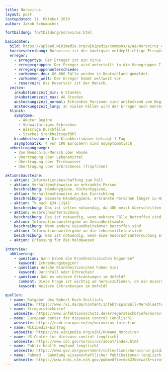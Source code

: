 ```yaml
---
title: Norovirus
layout: post
lastupdated: 11. Oktober 2019
author: Jakob Schumacher

fortbildung: fortbildung/norovirus.html

basisdaten:
  bild: https://upload.wikimedia.org/wikipedia/commons/a/ae/Norovirus_4.jpg
  kurzbeschreibung: Norovirus ist der häufigste meldepflichtige Erreger, dementsprechend ist die Ermittlung durch die Gesundheitsämter sehr häufig.
  erreger:
    - erregertyp: Der Erreger ist ein Virus. 
    - erregergruppen: Der Erreger wird unterteilt in die Genogruppen I - V. 
    - erregergruppenunterschiede:   
    - vorkommen_deu: 80.000 Fälle werden in Deutschland gemeldet.
    - vorkommen_welt: Der Erreger kommt weltweit vor.
    - reservoir: Das Reservoir ist der Mensch.
  zeiten:
    inkubationszeit_min: 6 Stunden
    inkubationszeit_max: 48 Stunden
    ansteckungszeit_normal: Erkrankte Personen sind ansteckend vom Beginn der Krankheitszeichen bis 2 Tage nach Ende der Krankheitszeichen.
    ansteckungszeit_lang: In vielen Fällen wird der Erreger noch mehrere Wochen ausgeschieden.
  klinik:
    symptome: 
      - Akuter Beginn
      - Schwallartiges Erbrechen
      - Wässrige Durchfälle
      - Starkes Krankheitsgefühl
    krankheitsdauer: Die Krankheitsdauer beträgt 1 Tag
    asymptomatik: 4 von 100 Europäern sind asymptomatisch
  uebertragungswege:
    - Von Mensch-zu-Mensch über Hände
    - Übertragung über Lebensmittel
    - Übertragung über Trinkwasser
    - Übertragung über Erbrochenes (Tröpfchen)

aktionsbausteine:
  - aktion: Informationsbeschaffung zum Fall 
  - aktion: Verhaltenshinweise an erkrankte Person
    beschreibung: Händehygiene, Küchenhygiene, 
  - aktion: Verhaltenshinweise an die Einrichtung
    beschreibung: Bessere Händehygiene, erkrankte Personen länger zu Hause lassen, Küchenhygiene, Speisen durchgaren, ggf. Isolierung (Heim, Krankenhaus o.ä.), eigene Toilette für erkrankte Personen, Desinfektion (z.B. tägliche Wischdesinfektion), Umstellung auf viruzides oder viruzid-plus Mittel, Atemschutz bei Erbrochenem oder Stuhl, Wäsche mindestens 60° plus Desinfektionswaschmittel waschen (nach Desinfektionsmittelliste RKI), Minimierung Personalbewegung.
  - aktion: TV nach §34.1/§42 
    beschreibung: Das ist selten notwendig, da 48h meist überschritten.
  - aktion: Ausbruchsuntersuchung
    beschreibung: Das ist notwendig, wenn mehrere Fälle betroffen sind und dadurch möglicherweise weitere Fälle verhindert werden können
  - aktion: Informationsweitergabe an Gesundheitsämter
    beschreibung: Wenn andere Gesundheitsämter betroffen sind
  - aktion: Informationsweitergabe an die Lebensmittelaufsicht 
    beschreibung: Das ist notwendig, wenn eine Ausbruchsuntersuchung ein Lebensmittel als Quelle ergibt
  - aktion: Erfassung für das Meldewesen

interview:     
  abklaerung:
    - question: Wann haben die Krankheitszeichen begonnen?
      keyword: Erkrankungsbeginn?
    - question: Welche Krankheitszeichen haben Sie?
      keyword: Durchfall oder Erbrechen?
    - question: Gab es weitere Erkrankungen im Umfeld?
      comment: Diese Frage ist wichtig um herauszufinden, ob ein Ausbruch vorliegt. Beispielsweise könnte eine Person berichten, sie sei bei einem Schulausflug gewesen und die Hälfte der Schülerinnen und Schüler sei erkrankt. Das würde eine Ausbruchsuntersuchung rechtfertigen.
      keyword: Weitere Erkrankungen im Umfeld?

quellen:
  - name: Ratgeber des Robert Koch-Instituts
    webseite: https://www.rki.de/DE/Content/Infekt/EpidBull/Merkblaetter/ - Ratgeber_Norovirus.html
  - name: Erregersteckbrief
    webseite: https://www.infektionsschutz.de/erregersteckbriefe/noroviren/
  - name: European center for diesease control (englisch)
    webseite: https://ecdc.europa.eu/en/norovirus-infection
  - name: Wikipedia-Eintrag
    webseite: https://de.wikipedia.org/wiki/Humane_Noroviren
  - name: US-Center for diesease control (englisch)
    webseite: https://www.cdc.gov/norovirus/about/index.html
  - name: Public health england (englisch)
    webseite: https://www.gov.uk/government/collections/norovirus-guidance-data-and- - analysis
  - name: Pubmed - Sammlung wissenschaftlicher Publikationen (englisch)
    webseite: https://www.ncbi.nlm.nih.gov/pubmed?term=%22Norwalk+virus%22%5BMesh%5D
---
```

